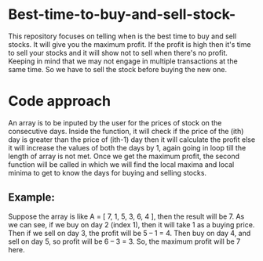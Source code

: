 # Best-time-to-buy-and-sell-stock-
This repository focuses on telling when is the best time to buy and sell stocks. It will give you the maximum profit. If the profit is high then it's time to sell your stocks and it will show not to sell when there's no profit. Keeping in mind that we may not engage in multiple transactions at the same time. So we have to sell the stock before buying the new one. 

# Code approach
An array is to be inputed by the user for the prices of stock on the consecutive days. Inside the function, it will check if the price of the (ith) day is greater than the price of (ith-1) day then it will calculate the profit else it will increase the values of both the days by 1, again going in loop till the length of array is not met. Once we get the maximum profit, the second function will be called in which we will find the local maxima and local minima to get to know the days for buying and selling stocks.  

## Example:
Suppose the array is like A = [ 7, 1, 5, 3, 6, 4 ], then the result will be 7. As we can see, if we buy on day 2 (index 1), then it will take 1 as a buying price. Then if we sell on day 3, the profit will be 5 – 1 = 4. Then buy on day 4, and sell on day 5, so profit will be 6 – 3 = 3. 
So, the maximum profit will be 7 here.
